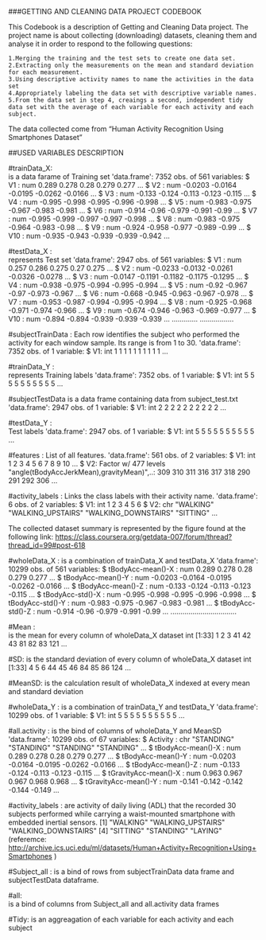 

###GETTING AND CLEANING DATA PROJECT CODEBOOK

This Codebook is a description of Getting and Cleaning Data project. The project name is about collecting (downloading) datasets, cleaning them and analyse it in order to respond to the following questions:

    1.Merging the training and the test sets to create one data set. 
    2.Extracting only the measurements on the mean and standard deviation for each measurement. 
    3.Using descriptive activity names to name the activities in the data set 
    4.Appropriately labeling the data set with descriptive variable names. 
    5.From the data set in step 4, creaings a second, independent tidy data set with the average of each variable for each activity and each subject. 

The data collected come from “Human Activity Recognition Using Smartphones Dataset”

##USED VARIABLES DESCRIPTION

#trainData_X:  
is a data farame of Training set
'data.frame':	7352 obs. of  561 variables: 
 $ V1  : num  0.289 0.278 0.28 0.279 0.277 ... 
 $ V2  : num  -0.0203 -0.0164 -0.0195 -0.0262 -0.0166 ... 
 $ V3  : num  -0.133 -0.124 -0.113 -0.123 -0.115 ... 
 $ V4  : num  -0.995 -0.998 -0.995 -0.996 -0.998 ... 
 $ V5  : num  -0.983 -0.975 -0.967 -0.983 -0.981 ... 
 $ V6  : num  -0.914 -0.96 -0.979 -0.991 -0.99 ... 
 $ V7  : num  -0.995 -0.999 -0.997 -0.997 -0.998 ... 
 $ V8  : num  -0.983 -0.975 -0.964 -0.983 -0.98 ... 
 $ V9  : num  -0.924 -0.958 -0.977 -0.989 -0.99 ... 
 $ V10 : num  -0.935 -0.943 -0.939 -0.939 -0.942 ... 
 
#testData_X :  
represents Test set
'data.frame':	2947 obs. of  561 variables: 
 $ V1  : num  0.257 0.286 0.275 0.27 0.275 ... 
 $ V2  : num  -0.0233 -0.0132 -0.0261 -0.0326 -0.0278 ... 
 $ V3  : num  -0.0147 -0.1191 -0.1182 -0.1175 -0.1295 ... 
 $ V4  : num  -0.938 -0.975 -0.994 -0.995 -0.994 ... 
 $ V5  : num  -0.92 -0.967 -0.97 -0.973 -0.967 ... 
 $ V6  : num  -0.668 -0.945 -0.963 -0.967 -0.978 ... 
 $ V7  : num  -0.953 -0.987 -0.994 -0.995 -0.994 ... 
 $ V8  : num  -0.925 -0.968 -0.971 -0.974 -0.966 ... 
 $ V9  : num  -0.674 -0.946 -0.963 -0.969 -0.977 ... 
 $ V10 : num  -0.894 -0.894 -0.939 -0.939 -0.939 ... 
.............
.................

#subjectTrainData : 
Each row identifies the subject who performed the activity for each window sample. Its range is from 1 to 30.
'data.frame':	7352 obs. of  1 variable: 
 $ V1: int  1 1 1 1 1 1 1 1 1 1 ... 

#trainData_Y :  
represents Training labels
'data.frame':	7352 obs. of  1 variable: 
 $ V1: int  5 5 5 5 5 5 5 5 5 5 ... 

#subjectTestData 
is a data frame containing data from subject_test.txt 
'data.frame':	2947 obs. of  1 variable: 
 $ V1: int  2 2 2 2 2 2 2 2 2 2 ... 

#testData_Y :  
Test labels
'data.frame':	2947 obs. of  1 variable: 
 $ V1: int  5 5 5 5 5 5 5 5 5 5 …

#features : 
List of all features. 
'data.frame':	561 obs. of  2 variables: 
 $ V1: int  1 2 3 4 5 6 7 8 9 10 ... 
 $ V2: Factor w/ 477 levels "angle(tBodyAccJerkMean),gravityMean)",..: 309 310 311 316 317 318 290 291 292 306 ... 

#activity_labels : 
Links the class labels with their activity name.
'data.frame':	6 obs. of  2 variables: 
 $ V1: int  1 2 3 4 5 6 
 $ V2: chr  "WALKING" "WALKING_UPSTAIRS" "WALKING_DOWNSTAIRS" "SITTING" ... 

The collected dataset summary is represented by the figure found at the following link:
https://class.coursera.org/getdata-007/forum/thread?thread_id=99#post-618

#wholeData_X : 
is a combination of trainData_X and testData_X
'data.frame':	10299 obs. of  561 variables: 
 $ tBodyAcc-mean()-X                   : num  0.289 0.278 0.28 0.279 0.277 ... 
 $ tBodyAcc-mean()-Y                   : num  -0.0203 -0.0164 -0.0195 -0.0262 -0.0166 ... 
 $ tBodyAcc-mean()-Z                   : num  -0.133 -0.124 -0.113 -0.123 -0.115 ... 
 $ tBodyAcc-std()-X                    : num  -0.995 -0.998 -0.995 -0.996 -0.998 ... 
 $ tBodyAcc-std()-Y                    : num  -0.983 -0.975 -0.967 -0.983 -0.981 ... 
 $ tBodyAcc-std()-Z                    : num  -0.914 -0.96 -0.979 -0.991 -0.99 ... 
.................................

#Mean :  
is the mean for every column of wholeData_X dataset
int [1:33] 1 2 3 41 42 43 81 82 83 121 ... 

#SD: 
is the standard deviation of every column of wholeData_X dataset
int [1:33] 4 5 6 44 45 46 84 85 86 124 ... 

#MeanSD: 
is the calculation result of wholeData_X indexed at every mean and standard deviation

#wholeData_Y : 
is a combination of trainData_Y and testData_Y
'data.frame':	10299 obs. of  1 variable: 
 $ V1: int  5 5 5 5 5 5 5 5 5 5 ... 


#all.activity : 
is the bind of columns of wholeData_Y and MeanSD
'data.frame':	10299 obs. of  67 variables: 
 $ Activity                   : chr  "STANDING" "STANDING" "STANDING" "STANDING" ... 
 $ tBodyAcc-mean()-X          : num  0.289 0.278 0.28 0.279 0.277 ... 
 $ tBodyAcc-mean()-Y          : num  -0.0203 -0.0164 -0.0195 -0.0262 -0.0166 ... 
 $ tBodyAcc-mean()-Z          : num  -0.133 -0.124 -0.113 -0.123 -0.115 ... 
 $ tGravityAcc-mean()-X       : num  0.963 0.967 0.967 0.968 0.968 ... 
 $ tGravityAcc-mean()-Y       : num  -0.141 -0.142 -0.142 -0.144 -0.149 ... 

#activity_labels : 
are activity of daily living (ADL) that the recorded 30 subjects performed while carrying a waist-mounted smartphone with embedded inertial sensors.
[1] "WALKING"            "WALKING_UPSTAIRS"   "WALKING_DOWNSTAIRS" 
[4] "SITTING"            "STANDING"           "LAYING" 
(referemce: http://archive.ics.uci.edu/ml/datasets/Human+Activity+Recognition+Using+Smartphones )

#Subject_all : 
is a bind of rows from subjectTrainData data frame and subjectTestData dataframe. 

#all:  
is a bind of columns from Subject_all and all.activity data frames

#Tidy: 
is an aggreagation of each variable for each activity and each subject
